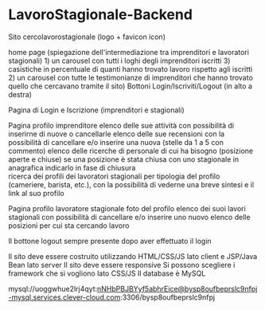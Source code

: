 # LavoroStagionale-Backend

Sito cercolavorostagionale (logo + favicon icon)

home page (spiegazione dell'intermediazione tra imprenditori e lavoratori stagionali)
    1) un carousel con tutti i loghi degli imprenditori iscritti
    3) casistiche in percentuale di quanti hanno trovato lavoro rispetto agli iscritti
    2) un carousel con tutte le testimonianze di imprenditori che hanno trovato quello che cercavano tramite il sito)
Bottoni Login/Iscriviti/Logout (in alto a destra)

Pagina di Login e Iscrizione (imprenditori e stagionali)

Pagina profilo imprenditore
    elenco delle sue attività con possibilità di inserirne di nuove o cancellarle
    elenco delle sue recensioni con la possibilità di cancellare e/o inserire una nuova (stelle da 1 a 5 con commento)
    elenco delle ricerche di personale di cui ha bisogno (posizione aperte e chiuse)
        se una posizione è stata chiusa con uno stagionale in anagrafica indicarlo in fase di chiusura    
    ricerca dei profili dei lavoratori stagionali per tipologia del profilo (cameriere, barista, etc.), con la possibilità
di vederne una breve sintesi e il link al suo profilo 

Pagina profilo lavoratore stagionale
    foto del profilo
    elenco dei suoi lavori stagionali con possibilità di cancellare e/o inserire uno nuovo
    elenco delle posizioni per cui sta cercando lavoro    

Il bottone logout sempre presente dopo aver effettuato il login

Il sito deve essere costruito utilizzando HTML/CSS/JS lato client e JSP/Java Bean lato server
Il sito deve essere responsive
Si possono scegliere i framework che si vogliono lato CSS/JS
Il database è MySQL

mysql://uoggwhue2lrj4qyt:nNHbPBJBYyf5abhrEice@bysp8oufbeprslc9nfpj-mysql.services.clever-cloud.com:3306/bysp8oufbeprslc9nfpj
